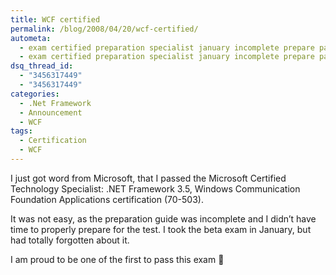 ```yaml
---
title: WCF certified
permalink: /blog/2008/04/20/wcf-certified/
autometa:
  - exam certified preparation specialist january incomplete prepare passed
  - exam certified preparation specialist january incomplete prepare passed
dsq_thread_id:
  - "3456317449"
  - "3456317449"
categories:
  - .Net Framework
  - Announcement
  - WCF
tags:
  - Certification
  - WCF
---
```

I just got word from Microsoft, that I passed the Microsoft Certified Technology Specialist: .NET Framework 3.5, Windows Communication Foundation Applications certification (70-503).

It was not easy, as the preparation guide was incomplete and I didn’t have time to properly prepare for the test. I took the beta exam in January, but had totally forgotten about it.

I am proud to be one of the first to pass this exam 🙂
